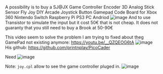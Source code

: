 

A possibility is to buy a SJ@JX Game Controller Encoder 3D Analog Stick Sensor Fly Joy DIY Arcade Joystick Button Gamepad Code Board for Xbox 360 Nintendo Switch Raspberry Pi PS3 PC Andriod 
![image](https://github.com/EloiStree3D/2023_10_20_CircuitPythonToX360/assets/106495897/6975d88b-64b2-4820-985b-197331dd5d82)
And to use Transistor to simulate the input but it cost 50€ that is not cheap. 
It does not guaranty that you still need to buy a Brook at 50-90€


This video seem to solve the problem I am trying to fixed about theg GamePad not existing anymore:
https://youtu.be/__QZQEOG6tA
![image](https://github.com/EloiStree3D/2023_10_20_CircuitPythonToX360/assets/106495897/02de61ea-8362-4337-8053-700674c266ec)
His github: https://github.com/printnplay/PicoCader

Need ![image](https://github.com/EloiStree3D/2023_10_20_CircuitPythonToX360/assets/106495897/598fad3d-a329-4a66-a195-5317a386fbff)


Note: `joy.cpl` allow to see the game controller pluged in.
![image](https://github.com/EloiStree/2023_10_20_CircuitPythonToX360/assets/20149493/c770e010-b38d-4ac6-85d0-8941d59ed448)
